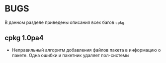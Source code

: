 # BUGS

В данном разделе приведены описания всех багов `cpkg`.

## cpkg 1.0pa4
* Неправильный алгоритм добавления файлов пакета в информацию о пакете. Одна ошибки и пакетник удаляет пол-системы
